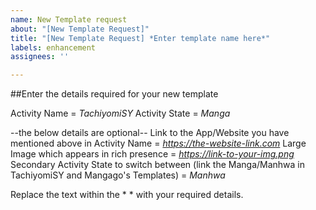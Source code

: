 ```yaml
---
name: New Template request
about: "[New Template Request]"
title: "[New Template Request] *Enter template name here*"
labels: enhancement
assignees: ''

---
```


##Enter the details required for your new template

Activity Name = *TachiyomiSY*
Activity State = *Manga*

--the below details are optional--
Link to the App/Website you have mentioned above in Activity Name
               = *https://the-website-link.com*
Large Image which appears in rich presence 
               = *https://link-to-your-img.png*
Secondary Activity State to switch between (link the Manga/Manhwa in TachiyomiSY and Mangago's Templates)
               =  *Manhwa*

Replace the text within the * * with your required details.
